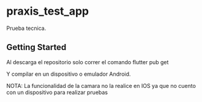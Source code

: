 # praxis_test_app

Prueba tecnica.

## Getting Started

Al descarga el repositorio solo correr el comando
flutter pub get

Y compilar en un dispositivo o emulador Android.


NOTA: La funcionalidad de la camara no la realice en IOS ya que no cuento con un dispositivo para realizar pruebas
